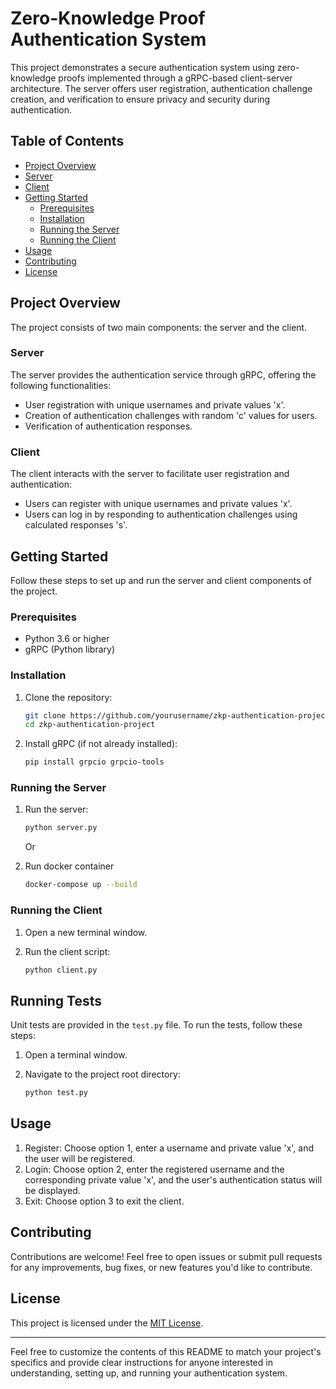# Zero-Knowledge Proof Authentication System

This project demonstrates a secure authentication system using zero-knowledge proofs implemented through a gRPC-based client-server architecture. The server offers user registration, authentication challenge creation, and verification  to ensure privacy and security during authentication.

## Table of Contents

- [Project Overview](#project-overview)
- [Server](#server)
- [Client](#client)
- [Getting Started](#getting-started)
  - [Prerequisites](#prerequisites)
  - [Installation](#installation)
  - [Running the Server](#running-the-server)
  - [Running the Client](#running-the-client)
- [Usage](#usage)
- [Contributing](#contributing)
- [License](#license)

## Project Overview

The project consists of two main components: the server and the client.

### Server

The server provides the authentication service through gRPC, offering the following functionalities:
- User registration with unique usernames and private values 'x'.
- Creation of authentication challenges with random 'c' values for users.
- Verification of authentication responses.

### Client

The client interacts with the server to facilitate user registration and authentication:
- Users can register with unique usernames and private values 'x'.
- Users can log in by responding to authentication challenges using calculated responses 's'.

## Getting Started

Follow these steps to set up and run the server and client components of the project.

### Prerequisites

- Python 3.6 or higher
- gRPC (Python library)

### Installation

1. Clone the repository:
   ```bash
   git clone https://github.com/yourusername/zkp-authentication-project.git
   cd zkp-authentication-project
   ```

2. Install gRPC (if not already installed):
   ```bash
   pip install grpcio grpcio-tools
   ```

### Running the Server

1. Run the server:
   ```bash
   python server.py
   ```

   Or 
   
2. Run docker container
   ```bash
   docker-compose up --build
   ```

### Running the Client

1. Open a new terminal window.

2. Run the client script:
   ```bash
   python client.py
   ```

## Running Tests

Unit tests are provided in the `test.py` file. To run the tests, follow these steps:

1. Open a terminal window.

2. Navigate to the project root directory:
   ```bash
   python test.py
   ```

## Usage

1. Register: Choose option 1, enter a username and private value 'x', and the user will be registered.
2. Login: Choose option 2, enter the registered username and the corresponding private value 'x', and the user's authentication status will be displayed.
3. Exit: Choose option 3 to exit the client.

## Contributing

Contributions are welcome! Feel free to open issues or submit pull requests for any improvements, bug fixes, or new features you'd like to contribute.

## License

This project is licensed under the [MIT License](LICENSE).

---

Feel free to customize the contents of this README to match your project's specifics and provide clear instructions for anyone interested in understanding, setting up, and running your authentication system.

